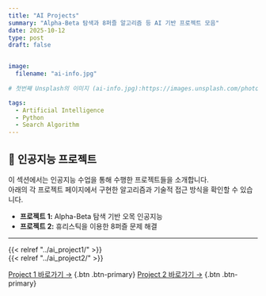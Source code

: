 ```yaml
---
title: "AI Projects"
summary: "Alpha-Beta 탐색과 8퍼즐 알고리즘 등 AI 기반 프로젝트 모음"
date: 2025-10-12
type: post
draft: false


image:
  filename: "ai-info.jpg"
     
# 첫번째 Unsplash의 이미지 (ai-info.jpg):https://images.unsplash.com/photo-1674027444485-cec3da58eef4?ixlib=rb-4.1.0&ixid=M3wxMjA3fDB8MHxwaG90by1wYWdlfHx8fGVufDB8fHx8fA%3D%3D&auto=format&fit=crop&q=80&w=1332

tags:
  - Artificial Intelligence
  - Python
  - Search Algorithm
---
```


## 🧠 인공지능 프로젝트
이 섹션에서는 인공지능 수업을 통해 수행한 프로젝트들을 소개합니다.  
아래의 각 프로젝트 페이지에서 구현한 알고리즘과 기술적 접근 방식을 확인할 수 있습니다.

- **프로젝트 1:** Alpha-Beta 탐색 기반 오목 인공지능  
- **프로젝트 2:** 휴리스틱을 이용한 8퍼즐 문제 해결  
---

{{< relref "../ai_project1/" >}}  
{{< relref "../ai_project2/" >}}

[Project 1 바로가기 →](/ko/ai/ai_project1/) {.btn .btn-primary}
[Project 2 바로가기 →](/ko/ai/ai_project1/) {.btn .btn-primary}